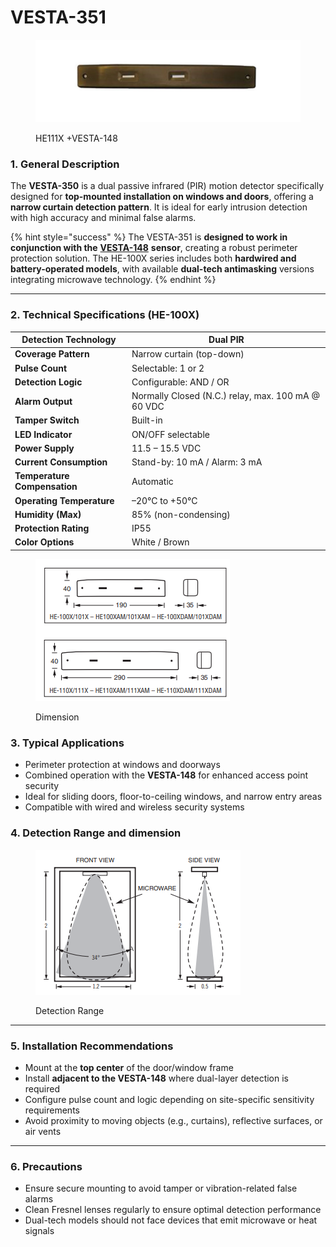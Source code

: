 # VESTA-351

<figure><img src=".gitbook/assets/image (14) (1) (1) (1) (1) (1).png" alt=""><figcaption><p>HE111X +VESTA-148</p></figcaption></figure>

### **1. General Description**

The **VESTA-350** is a dual passive infrared (PIR) motion detector specifically designed for **top-mounted installation on windows and doors**, offering a **narrow curtain detection pattern**. It is ideal for early intrusion detection with high accuracy and minimal false alarms.

{% hint style="success" %}
The VESTA-351 is **designed to work in conjunction with the** [**VESTA-148**](https://vesta-guide.gitbook.io/vesta-guide/vesta-148) **sensor**, creating a robust perimeter protection solution. The HE-100X series includes both **hardwired and battery-operated models**, with available **dual-tech antimasking** versions integrating microwave technology.
{% endhint %}

***

### **2. Technical Specifications (HE-100X)**

| **Detection Technology**     | Dual PIR                                           |
| ---------------------------- | -------------------------------------------------- |
| **Coverage Pattern**         | Narrow curtain (top-down)                          |
| **Pulse Count**              | Selectable: 1 or 2                                 |
| **Detection Logic**          | Configurable: AND / OR                             |
| **Alarm Output**             | Normally Closed (N.C.) relay, max. 100 mA @ 60 VDC |
| **Tamper Switch**            | Built-in                                           |
| **LED Indicator**            | ON/OFF selectable                                  |
| **Power Supply**             | 11.5 – 15.5 VDC                                    |
| **Current Consumption**      | Stand-by: 10 mA / Alarm: 3 mA                      |
| **Temperature Compensation** | Automatic                                          |
| **Operating Temperature**    | –20°C to +50°C                                     |
| **Humidity (Max)**           | 85% (non-condensing)                               |
| **Protection Rating**        | IP55                                               |
| **Color Options**            | White / Brown                                      |

<figure><img src=".gitbook/assets/image (264).png" alt=""><figcaption><p>Dimension</p></figcaption></figure>

### **3. Typical Applications**

* Perimeter protection at windows and doorways
* Combined operation with the **VESTA-148** for enhanced access point security
* Ideal for sliding doors, floor-to-ceiling windows, and narrow entry areas
* Compatible with wired and wireless security systems

### 4. Detection Range and dimension

<figure><img src=".gitbook/assets/image (260).png" alt=""><figcaption><p>Detection Range</p></figcaption></figure>

***

### **5. Installation Recommendations**

* Mount at the **top center** of the door/window frame
* Install **adjacent to the VESTA-148** where dual-layer detection is required
* Configure pulse count and logic depending on site-specific sensitivity requirements
* Avoid proximity to moving objects (e.g., curtains), reflective surfaces, or air vents

***

### **6. Precautions**

* Ensure secure mounting to avoid tamper or vibration-related false alarms
* Clean Fresnel lenses regularly to ensure optimal detection performance
* Dual-tech models should not face devices that emit microwave or heat signals

